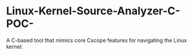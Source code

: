 # Linux-Kernel-Source-Analyzer-C-POC-
A C-based tool that mimics core Cscope features for navigating the Linux kernel.
